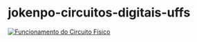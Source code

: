 # jokenpo-circuitos-digitais-uffs
[![Funcionamento do Circuito Físico](http://img.youtube.com/vi/f1A-bqlxSaY?si=LnOEuRPURId-ktmD/0.jpg)](https://youtu.be/f1A-bqlxSaY?si=LnOEuRPURId-ktmD)
